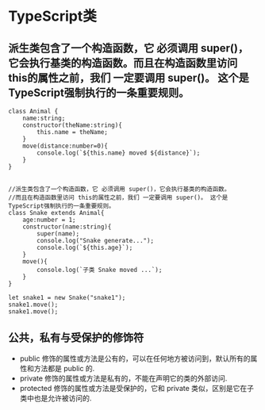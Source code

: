 # TypeScript类

## 派生类包含了一个构造函数，它 必须调用 super()，它会执行基类的构造函数。而且在构造函数里访问 this的属性之前，我们 一定要调用 super()。 这个是TypeScript强制执行的一条重要规则。

```
class Animal {
    name:string;
    constructor(theName:string){
        this.name = theName;
    }
    move(distance:number=0){
        console.log(`${this.name} moved ${distance}`);
    }
}


//派生类包含了一个构造函数，它 必须调用 super()，它会执行基类的构造函数。
//而且在构造函数里访问 this的属性之前，我们 一定要调用 super()。 这个是TypeScript强制执行的一条重要规则。
class Snake extends Animal{
    age:number = 1;
    constructor(name:string){
        super(name);
        console.log("Snake generate...");
        console.log(`${this.age}`);
    }
    move(){
        console.log(`子类 Snake moved ...`);
    }
}

let snake1 = new Snake("snake1");
snake1.move();
snake1.move();
```


## 公共，私有与受保护的修饰符
- public 修饰的属性或方法是公有的，可以在任何地方被访问到，默认所有的属性和方法都是 public 的.      
- private 修饰的属性或方法是私有的，不能在声明它的类的外部访问.    
- protected 修饰的属性或方法是受保护的，它和 private 类似，区别是它在子类中也是允许被访问的.    
   
       
       
       